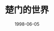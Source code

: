 ---
layout: page
title: 楚门的世界
description: >
  神作，颠覆认知、突破想象，而这竟是1998年的电影。
category: 电影
img: assets/img/movie/before2020/楚门的世界.webp
star: 6
date: 1998-06-05
---